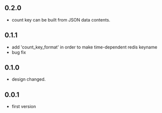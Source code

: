 ## 0.2.0
* count key can be built from JSON data contents.

## 0.1.1
* add 'count_key_format' in order to make time-dependent redis keyname
* bug fix

## 0.1.0
* design changed.

## 0.0.1
* first version
